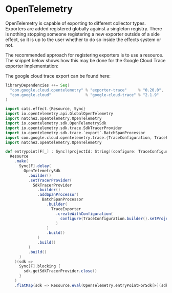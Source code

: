 # OpenTelemetry

OpenTelemetry is capable of exporting to different collector types. Exporters are added registered globally against a
singleton registry. There is nothing stopping someone registering a new exporter outside of a side effect, so it is up
to the user whether to do so inside the effects system or not.

The recommended approach for registering exporters is to use a resource. 
The snippet below shows how this may be done
for the Google Cloud Trace exporter implementation:

The google cloud trace export can be found here:
```scala
libraryDependencies ++= Seq(
  "com.google.cloud.opentelemetry" % "exporter-trace"     % "0.20.0",
  "com.google.cloud"               % "google-cloud-trace" % "2.1.9"
)
```

```scala
import cats.effect.{Resource, Sync}
import io.opentelemetry.api.GlobalOpenTelemetry
import natchez.opentelemetry.OpenTelemetry
import io.opentelemetry.sdk.OpenTelemetrySdk
import io.opentelemetry.sdk.trace.SdkTracerProvider
import io.opentelemetry.sdk.trace.`export`.BatchSpanProcessor
import com.google.cloud.opentelemetry.trace.{TraceConfiguration, TraceExporter}
import natchez.opentelemetry.OpenTelemetry

def entrypoint[F[_] : Sync](projectId: String)(configure: TraceConfiguration.Builder => TraceConfiguration.Builder): Resource[F, EntryPoint[F]] =
  Resource
    .make(
      Sync[F].delay(
        OpenTelemetrySdk
          .builder()
          .setTracerProvider(
            SdkTracerProvider
              .builder()
              .addSpanProcessor(
                BatchSpanProcessor
                  .builder(
                    TraceExporter
                      .createWithConfiguration(
                        configure(TraceConfiguration.builder().setProjectId(projectId)).build()
                      )
                  )
                  .build()
              )
              .build()
          )
          .build()
      )
    )(sdk =>
      Sync[F].blocking {
        sdk.getSdkTracerProvider.close()
      }
    )
    .flatMap(sdk => Resource.eval(OpenTelemetry.entryPointForSdk[F](sdk)))

```